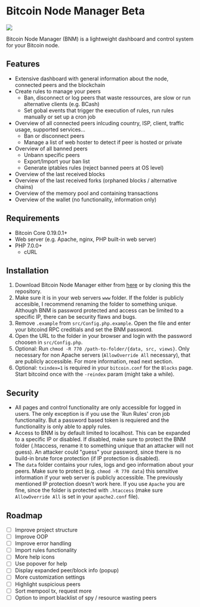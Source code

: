 # Bitcoin Node Manager Beta

![](https://i.imgur.com/wfUpY1t.png)

Bitcoin Node Manager (BNM) is a lightweight dashboard and control system for your Bitcoin node.

## Features

- Extensive dashboard with general information about the node, connected peers and the blockchain
- Create rules to manage your peers
  - Ban, disconnect or log peers that waste ressources, are slow or run alternative clients (e.g. BCash)
  - Set gobal events that trigger the execution of rules, run rules manually or set up a cron job
- Overview of all connected peers inlcuding country, ISP, client, traffic usage, supported services...
  - Ban or disconnect peers
  - Manage a list of web hoster to detect if peer is hosted or private
- Overview of all banned peers
  - Unbann specific peers
  - Export/Import your ban list
  - Generate iptables rules (reject banned peers at OS level)
- Overview of the last received blocks
- Overview of the last received forks (orphaned blocks / alternative chains)
- Overview of the memory pool and containing transactions
- Overview of the wallet (no functionality, information only)

## Requirements

- Bitcoin Core 0.19.0.1+
- Web server (e.g. Apache, nginx, PHP built-in web server)
- PHP 7.0.0+
  - cURL

## Installation

1. Download Bitcoin Node Manager either from [here](https://github.com/Mirobit/bitcoin-node-manager/releases) or by cloning this the repository.
2. Make sure it is in your web servers `www` folder. If the folder is publicly accesible, I recommend renaming the folder to something unique. Although BNM is password protected and access can be limited to a specific IP, there can be security flaws and bugs.
3. Remove `.example` from `src/Config.php.example`. Open the file and enter your bitcoind RPC creditials and set the BNM password.
4. Open the URL to the folder in your browser and login with the password choosen in `src/Config.php`.
5. Optional: Run `chmod -R 770 /path-to-folder/{data, src, views}`. Only necessary for non Apache servers (`AllowOverride All` necessary), that are publicly accessible. For more information, read next section.
6. Optional: `txindex=1` is required in your `bitcoin.conf` for the `Blocks` page. Start bitcoind once with the `-reindex` param (might take a while).

## Security

- All pages and control functionality are only accessible for logged in users. The only exception is if you use the `Run Rules' cron job functionality. But a password based token is requiered and the functionality is only able to apply rules.
- Access to BNM is by default limited to localhost. This can be expanded to a specific IP or disabled. If disabled, make sure to protect the BNM folder (.htaccess, rename it to something unique that an attacker will not guess). An attacker could "guess" your password, since there is no build-in brute force protection (if IP protection is disabled).
- The `data` folder contains your rules, logs and geo information about your peers. Make sure to protect (e.g. `chmod -R 770 data`) this sensitive information if your web server is publicly accessible. The previously mentioned IP protection doesn't work here. If you use `Apache` you are fine, since the folder is protected with `.htaccess` (make sure `AllowOverride All` is set in your `apache2.conf` file).

## Roadmap

- [ ] Improve project structure
- [ ] Improve OOP
- [ ] Improve error handling
- [ ] Import rules functionality
- [ ] More help icons
- [ ] Use popover for help
- [ ] Display expanded peer/block info (popup)
- [ ] More customization settings
- [ ] Highlight suspicious peers
- [ ] Sort mempool tx, request more
- [ ] Option to import blacklist of spy / resource wasting peers
